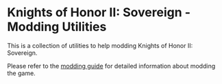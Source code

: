 # Knights of Honor II: Sovereign - Modding Utilities

This is a collection of utilities to help modding Knights of Honor II: Sovereign. 

Please refer to the [modding guide](https://github.com/THQNordic/Knights-of-Honor-II-Sovereign-Modding/blob/main/KoH2-ModdingGuide.md) for detailed information about modding the game.